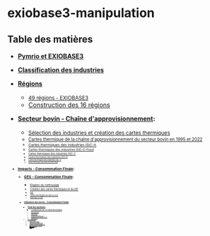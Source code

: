# exiobase3-manipulation

## Table des matières
- **[Pymrio et EXIOBASE3](https://github.com/MarDrd/exiobase3-manipulation/blob/main/Pymrio.ipynb)** <br>

- **[Classification des industries](https://github.com/MarDrd/exiobase3-manipulation/blob/main/Classification%20Industries.pdf)** <br>

- **[Régions](https://github.com/MarDrd/exiobase3-manipulation/tree/main/R%C3%A9gions)**
    - <small> [49 régions - EXIOBASE3](https://github.com/MarDrd/exiobase3-manipulation/blob/main/R%C3%A9gions/R%C3%A9gions%20-%20EXIOBASE3.ipynb)</small>
    - [Construction des 16 régions](https://github.com/MarDrd/exiobase3-manipulation/blob/main/R%C3%A9gions/R%C3%A9gions%20Agr%C3%A9g%C3%A9es.ipynb)

- **[Secteur bovin - Chaîne d'approvisionnement](https://github.com/MarDrd/exiobase3-manipulation/tree/main/Secteur%20bovin%20-%20Cha%C3%AEne%20d'Approvisionnement):**
    - <small>[Sélection des industries et création des cartes thermiques](https://github.com/MarDrd/exiobase3-manipulation/blob/main/Secteur%20bovin%20-%20Cha%C3%AEne%20d'Approvisionnement/CattleFarming_Approv.ipynb)
    - <small>[Cartes thermique de la chaîne d'approvisionnement du secteur bovin en 1995 et 2022](https://github.com/MarDrd/exiobase3-manipulation/tree/main/Secteur%20bovin%20-%20Cha%C3%AEne%20d'Approvisionnement/Heatmap_CattleFarming)
    - <small>[Cartes thermiques des industries ISIC-A](https://github.com/MarDrd/exiobase3-manipulation/tree/main/Secteur%20bovin%20-%20Cha%C3%AEne%20d'Approvisionnement/Heatmap_CattleFarming/ISIC-A_Agriculture)
    - <small>[Cartes thermiques des industries ISIC-C-Food](https://github.com/MarDrd/exiobase3-manipulation/tree/main/Secteur%20bovin%20-%20Cha%C3%AEne%20d'Approvisionnement/Heatmap_CattleFarming/ISIC-C_ManuFood)
    - <small>[Cartes thermiques des industries ISIC-C](https://github.com/MarDrd/exiobase3-manipulation/tree/main/Secteur%20bovin%20-%20Cha%C3%AEne%20d'Approvisionnement/Heatmap_CattleFarming/ISIC-C_Manufacture)
    - <small>[Cartes thermiques des industries ISIC-D](https://github.com/MarDrd/exiobase3-manipulation/tree/main/Secteur%20bovin%20-%20Cha%C3%AEne%20d'Approvisionnement/Heatmap_CattleFarming/ISIC-D_Energy)
    - <small>[Cartes thermiques des industries ISIC-H](https://github.com/MarDrd/exiobase3-manipulation/tree/main/Secteur%20bovin%20-%20Cha%C3%AEne%20d'Approvisionnement/Heatmap_CattleFarming/ISIC-H_Transport)
    - <small>[Cartes thermiques des industries ISIC-KLM](https://github.com/MarDrd/exiobase3-manipulation/tree/main/Secteur%20bovin%20-%20Cha%C3%AEne%20d'Approvisionnement/Heatmap_CattleFarming/ISIC-KLM_Fin_Immo) <br>

- **[Impacts - Consommation Finale](https://github.com/MarDrd/exiobase3-manipulation/tree/main/Impact%20-%20Consommation%20Finale):**
    - **[GES - Consommation Finale](https://github.com/MarDrd/exiobase3-manipulation/tree/main/Impact%20-%20Consommation%20Finale/GES%20-%20Consommation%20Finale):**
        - <small>[Etapes du nettoyage](https://github.com/MarDrd/exiobase3-manipulation/blob/main/Impact%20-%20Consommation%20Finale/GES%20-%20Consommation%20Finale/GES_Cleaning_Data.ipynb)
        - <small>[Création des cartes thermiques et du GIF](https://github.com/MarDrd/exiobase3-manipulation/blob/main/Impact%20-%20Consommation%20Finale/GES%20-%20Consommation%20Finale/GES_Heatmap_GIF.ipynb)
        - <small>[GIF](https://github.com/MarDrd/exiobase3-manipulation/blob/main/Impact%20-%20Consommation%20Finale/GES%20-%20Consommation%20Finale/GHG_FinalConso_Heatmap.gif)
        - <small>[Cartes thermiques de 1995 à 2022](https://github.com/MarDrd/exiobase3-manipulation/tree/main/Impact%20-%20Consommation%20Finale/GES%20-%20Consommation%20Finale/GES%20-%20Heatmap)
        - <small>[DataFrame en CSV](https://github.com/MarDrd/exiobase3-manipulation/tree/main/Impact%20-%20Consommation%20Finale/GES%20-%20Consommation%20Finale/GES%20-%20Data)
    
    - **[Utilisation des terres - Consommation Finale](https://github.com/MarDrd/exiobase3-manipulation/tree/main/Impact%20-%20Consommation%20Finale/LandUse%20-%20Consommation%20Finale):**
        - **[Tous les secteurs](https://github.com/MarDrd/exiobase3-manipulation/tree/main/Impact%20-%20Consommation%20Finale/LandUse%20-%20Consommation%20Finale/LandUse_AllSectors):**
            - <small>[Construction GIF et cartes thermiques](https://github.com/MarDrd/exiobase3-manipulation/blob/main/Impact%20-%20Consommation%20Finale/LandUse%20-%20Consommation%20Finale/LandUse_AllSectors/gif_LandUse.ipynb)
            - <small>[Importation](https://github.com/MarDrd/exiobase3-manipulation/blob/main/Impact%20-%20Consommation%20Finale/LandUse%20-%20Consommation%20Finale/LandUse_AllSectors/Importation_LandUse.ipynb)
            - <small>[Exportation](https://github.com/MarDrd/exiobase3-manipulation/blob/main/Impact%20-%20Consommation%20Finale/LandUse%20-%20Consommation%20Finale/LandUse_AllSectors/Exportation_LandUse.ipynb)
            - <small>[Utilisation des terres - GIF](https://github.com/MarDrd/exiobase3-manipulation/tree/main/Impact%20-%20Consommation%20Finale/LandUse%20-%20Consommation%20Finale/LandUse_AllSectors/LandUse_GIF)
            - <small>[Utilisation des terres - Cartes thermiques](https://github.com/MarDrd/exiobase3-manipulation/tree/main/Impact%20-%20Consommation%20Finale/LandUse%20-%20Consommation%20Finale/LandUse_AllSectors/LandUse%20-%20Heatmap)
            - <small>[Data en format CSV](https://github.com/MarDrd/exiobase3-manipulation/tree/main/Impact%20-%20Consommation%20Finale/LandUse%20-%20Consommation%20Finale/LandUse_AllSectors/LandUse%20-%20Data)
        - **[Secteur bovin](https://github.com/MarDrd/exiobase3-manipulation/tree/main/Impact%20-%20Consommation%20Finale/LandUse%20-%20Consommation%20Finale/LandUse_CattleFarming):**
            - <small>[Etapes du nettoyage](https://github.com/MarDrd/exiobase3-manipulation/blob/main/Impact%20-%20Consommation%20Finale/LandUse%20-%20Consommation%20Finale/LandUse_CattleFarming/LandUse_Cleaning_CattleFarm.ipynb)
            - <small>[Création cartes thermiques et GIF](https://github.com/MarDrd/exiobase3-manipulation/blob/main/Impact%20-%20Consommation%20Finale/LandUse%20-%20Consommation%20Finale/LandUse_CattleFarming/Cattle_Farm_ConsoFin.ipynb)
            - <small>[Importation - Création cartes thermiques et GIF](https://github.com/MarDrd/exiobase3-manipulation/blob/main/Impact%20-%20Consommation%20Finale/LandUse%20-%20Consommation%20Finale/LandUse_CattleFarming/CattleFarm_Imp_CosoFin.ipynb)
            - <small>[Exportation - Création cartes thermiques et GIF](https://github.com/MarDrd/exiobase3-manipulation/blob/main/Impact%20-%20Consommation%20Finale/LandUse%20-%20Consommation%20Finale/LandUse_CattleFarming/CattleFarm_Exp8ConsoFin.ipynb)
            - <small>[GIF](https://github.com/MarDrd/exiobase3-manipulation/tree/main/Impact%20-%20Consommation%20Finale/LandUse%20-%20Consommation%20Finale/LandUse_CattleFarming/LandUse_GIF)
            - <small>[Cartes thermiques - Quantité physique](https://github.com/MarDrd/exiobase3-manipulation/tree/main/Impact%20-%20Consommation%20Finale/LandUse%20-%20Consommation%20Finale/LandUse_CattleFarming/LandUse_CattleFarm_heatmap)
            - <small>[Cartes thermiques - Importation](https://github.com/MarDrd/exiobase3-manipulation/tree/main/Impact%20-%20Consommation%20Finale/LandUse%20-%20Consommation%20Finale/LandUse_CattleFarming/LandUse_CattleFarm_Imp_heatmap)
            - <small>[Cartes thermiques - Exportation](https://github.com/MarDrd/exiobase3-manipulation/tree/main/Impact%20-%20Consommation%20Finale/LandUse%20-%20Consommation%20Finale/LandUse_CattleFarming/LandUse_CattleFarm_Exp_heatmap)
            - <small>[Data en format CSV](https://github.com/MarDrd/exiobase3-manipulation/tree/main/Impact%20-%20Consommation%20Finale/LandUse%20-%20Consommation%20Finale/LandUse_CattleFarming/LandUse_Data)

